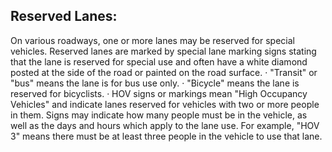 ## Reserved Lanes:
On various roadways, one or more lanes may be reserved for special vehicles. Reserved lanes are marked by special lane marking signs stating that the lane is reserved for special use and often have a white diamond posted at the side of the road or painted on the road surface.
· "Transit" or "bus" means the lane is for bus use only.
· "Bicycle" means the lane is reserved for bicyclists.
· HOV signs or markings mean "High Occupancy Vehicles" and indicate lanes reserved for vehicles with two or more people in them. Signs may indicate how many people must be in the vehicle, as well as the days and hours which apply to the lane use. For example, "HOV 3" means there must be at least three people in the vehicle to use that lane.